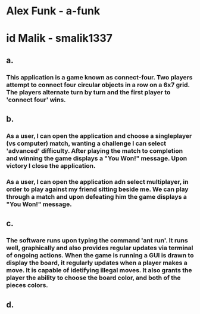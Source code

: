 # Alex Funk - a-funk
# id Malik - smalik1337

## a.
### This application is a game known as connect-four.  Two players attempt to connect four circular objects in a row on a 6x7 grid. The players alternate turn by turn and the first player to 'connect four' wins.  

## b.
### As a user, I can open the application and choose a singleplayer (vs computer) match, wanting a challenge I can select 'advanced' difficulty. After playing the match to completion and winning the game displays a "You Won!" message. Upon victory I close the application.       
### As a user, I can open the application adn select multiplayer, in order to play against my friend sitting beside me.  We can play through a match and upon defeating him the game displays a "You Won!" message.

## c. 
### The software runs upon typing the command 'ant run'.  It runs well, graphically and also provides regular updates via terminal of ongoing actions.  When the game is running a GUI is drawn to display the board, it regularly updates when a player makes a move.  It is capable of idetifying illegal moves.  It also grants the player the ability to choose the board color, and both of the pieces colors.  

## d.
### 
